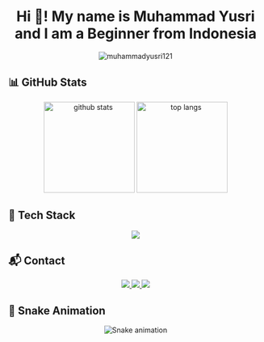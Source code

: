 <h1 align="center">Hi 👋! My name is Muhammad Yusri and I am a Beginner from Indonesia</h1>

<p align="center">
  <img src="https://komarev.com/ghpvc/?username=muhammadyusri121&label=Profile%20views&color=0e75b6&style=flat" alt="muhammadyusri121" />
</p>


## 📊 GitHub Stats

<p align="center">
  <img src="https://github-readme-stats.vercel.app/api?username=muhammadyusri121&show_icons=true&theme=radical" alt="github stats" height="180"/>
  <img src="https://github-readme-stats.vercel.app/api/top-langs/?username=muhammadyusri121&layout=compact&theme=radical" alt="top langs" height="180"/>
</p>


## 🚀 Tech Stack
<p align="center">
  <img src="https://skillicons.dev/icons?i=python,java,html,css,js,php,mysql,react,flutter,vscode,git,github,linux,docker" />
</p>


## 📬 Contact
<p align="center">
  <a href="https://t.me/tomyam.op">
    <img src="https://img.shields.io/badge/Telegram-2CA5E0?style=for-the-badge&logo=telegram&logoColor=white"/>
  </a>
  <a href="https://instagram.com/USERNAME_IG">
    <img src="https://img.shields.io/badge/Instagram-E4405F?style=for-the-badge&logo=instagram&logoColor=white"/>
  </a>
  <a href="https://facebook.com/USERNAME_FB">
    <img src="https://img.shields.io/badge/Facebook-1877F2?style=for-the-badge&logo=facebook&logoColor=white"/>
  </a>
</p>


## 🐍 Snake Animation
<p align="center">
  <img src="https://raw.githubusercontent.com/muhammadyusri121/muhammadyusri121/output/snake.svg" alt="Snake animation"/>
</p>
